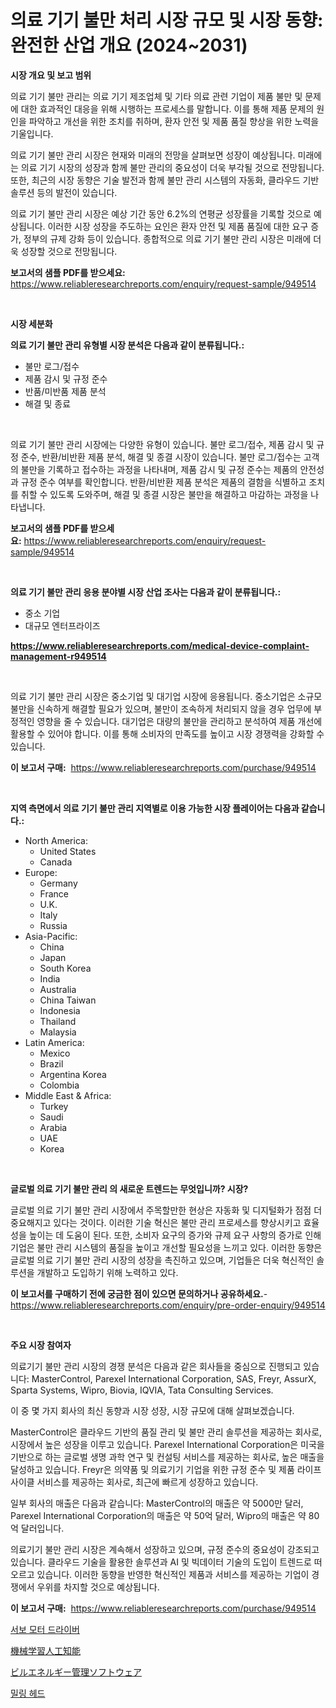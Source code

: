 <p><h1>의료 기기 불만 처리 시장 규모 및 시장 동향: 완전한 산업 개요 (2024~2031)</h1></p><p><strong>시장 개요 및 보고 범위</strong></p>
<p><p>의료 기기 불만 관리는 의료 기기 제조업체 및 기타 의료 관련 기업이 제품 불만 및 문제에 대한 효과적인 대응을 위해 시행하는 프로세스를 말합니다. 이를 통해 제품 문제의 원인을 파악하고 개선을 위한 조치를 취하며, 환자 안전 및 제품 품질 향상을 위한 노력을 기울입니다.</p><p>의료 기기 불만 관리 시장은 현재와 미래의 전망을 살펴보면 성장이 예상됩니다. 미래에는 의료 기기 시장의 성장과 함께 불만 관리의 중요성이 더욱 부각될 것으로 전망됩니다. 또한, 최근의 시장 동향은 기술 발전과 함께 불만 관리 시스템의 자동화, 클라우드 기반 솔루션 등의 발전이 있습니다.</p><p>의료 기기 불만 관리 시장은 예상 기간 동안 6.2%의 연평균 성장률을 기록할 것으로 예상됩니다. 이러한 시장 성장을 주도하는 요인은 환자 안전 및 제품 품질에 대한 요구 증가, 정부의 규제 강화 등이 있습니다. 종합적으로 의료 기기 불만 관리 시장은 미래에 더욱 성장할 것으로 전망됩니다.</p></p>
<p><strong>보고서의 샘플 PDF를 받으세요:</strong> <a href="https://www.reliableresearchreports.com/enquiry/request-sample/949514">https://www.reliableresearchreports.com/enquiry/request-sample/949514</a></p>
<p>&nbsp;</p>
<p><strong>시장 세분화</strong></p>
<p><strong>의료 기기 불만 관리 유형별 시장 분석은 다음과 같이 분류됩니다.:</strong></p>
<p><ul><li>불만 로그/접수</li><li>제품 감시 및 규정 준수</li><li>반품/미반품 제품 분석</li><li>해결 및 종료</li></ul></p>
<p>&nbsp;</p>
<p><p>의료 기기 불만 관리 시장에는 다양한 유형이 있습니다. 불만 로그/접수, 제품 감시 및 규정 준수, 반환/비반환 제품 분석, 해결 및 종결 시장이 있습니다. 불만 로그/접수는 고객의 불만을 기록하고 접수하는 과정을 나타내며, 제품 감시 및 규정 준수는 제품의 안전성과 규정 준수 여부를 확인합니다. 반환/비반환 제품 분석은 제품의 결함을 식별하고 조치를 취할 수 있도록 도와주며, 해결 및 종결 시장은 불만을 해결하고 마감하는 과정을 나타냅니다.</p></p>
<p><strong>보고서의 샘플 PDF를 받으세요:</strong>&nbsp;<a href="https://www.reliableresearchreports.com/enquiry/request-sample/949514">https://www.reliableresearchreports.com/enquiry/request-sample/949514</a></p>
<p>&nbsp;</p>
<p><strong> 의료 기기 불만 관리 응용 분야별 시장 산업 조사는 다음과 같이 분류됩니다.:</strong></p>
<p><ul><li>중소 기업</li><li>대규모 엔터프라이즈</li></ul></p>
<p><strong><a href="https://www.reliableresearchreports.com/medical-device-complaint-management-r949514">https://www.reliableresearchreports.com/medical-device-complaint-management-r949514</a></strong></p>
<p>&nbsp;</p>
<p><p>의료 기기 불만 관리 시장은 중소기업 및 대기업 시장에 응용됩니다. 중소기업은 소규모 불만을 신속하게 해결할 필요가 있으며, 불만이 조속하게 처리되지 않을 경우 업무에 부정적인 영향을 줄 수 있습니다. 대기업은 대량의 불만을 관리하고 분석하여 제품 개선에 활용할 수 있어야 합니다. 이를 통해 소비자의 만족도를 높이고 시장 경쟁력을 강화할 수 있습니다.</p></p>
<p><strong>이 보고서 구매:</strong>&nbsp; <a href="https://www.reliableresearchreports.com/purchase/949514">https://www.reliableresearchreports.com/purchase/949514</a></p>
<p>&nbsp;</p>
<p><strong>지역 측면에서 의료 기기 불만 관리 지역별로 이용 가능한 시장 플레이어는 다음과 같습니다.:</strong></p>
<p><ul>
    <li>
        North America:
        <ul>
            <li>United States</li>
            <li>Canada</li>
        </ul>
    </li>
    <li>
        Europe:
        <ul>
            <li>Germany</li>
            <li>France</li>
            <li>U.K.</li>
            <li>Italy</li>
            <li>Russia</li>
        </ul>
    </li>
    <li>
        Asia-Pacific:
        <ul>
            <li>China</li>
            <li>Japan</li>
            <li>South Korea</li>
            <li>India</li>
            <li>Australia</li>
            <li>China Taiwan</li>
            <li>Indonesia</li>
            <li>Thailand</li>
            <li>Malaysia</li>
        </ul>
    </li>
    <li>
        Latin America:
        <ul>
            <li>Mexico</li>
            <li>Brazil</li>
            <li>Argentina Korea</li>
            <li>Colombia</li>
        </ul>
    </li>
    <li>
        Middle East & Africa:
        <ul>
            <li>Turkey</li>
            <li>Saudi</li>
            <li>Arabia</li>
            <li>UAE</li>
            <li>Korea</li>
        </ul>
    </li>
    </ul></p>
<p>&nbsp;</p>
<p><strong>글로벌 의료 기기 불만 관리 의 새로운 트렌드는 무엇입니까? 시장?</strong></p>
<p><p>글로벌 의료 기기 불만 관리 시장에서 주목할만한 현상은 자동화 및 디지털화가 점점 더 중요해지고 있다는 것이다. 이러한 기술 혁신은 불만 관리 프로세스를 향상시키고 효율성을 높이는 데 도움이 된다. 또한, 소비자 요구의 증가와 규제 요구 사항의 증가로 인해 기업은 불만 관리 시스템의 품질을 높이고 개선할 필요성을 느끼고 있다. 이러한 동향은 글로벌 의료 기기 불만 관리 시장의 성장을 촉진하고 있으며, 기업들은 더욱 혁신적인 솔루션을 개발하고 도입하기 위해 노력하고 있다.</p></p>
<p><strong>이 보고서를 구매하기 전에 궁금한 점이 있으면 문의하거나 공유하세요.</strong>- <a href="https://www.reliableresearchreports.com/enquiry/pre-order-enquiry/949514">https://www.reliableresearchreports.com/enquiry/pre-order-enquiry/949514</a></p>
<p>&nbsp;</p>
<p><strong>주요 시장 참여자</strong></p>
<p><p>의료기기 불만 관리 시장의 경쟁 분석은 다음과 같은 회사들을 중심으로 진행되고 있습니다: MasterControl, Parexel International Corporation, SAS, Freyr, AssurX, Sparta Systems, Wipro, Biovia, IQVIA, Tata Consulting Services.</p><p>이 중 몇 가지 회사의 최신 동향과 시장 성장, 시장 규모에 대해 살펴보겠습니다.</p><p>MasterControl은 클라우드 기반의 품질 관리 및 불만 관리 솔루션을 제공하는 회사로, 시장에서 높은 성장을 이루고 있습니다. Parexel International Corporation은 미국을 기반으로 하는 글로벌 생명 과학 연구 및 컨설팅 서비스를 제공하는 회사로, 높은 매출을 달성하고 있습니다. Freyr은 의약품 및 의료기기 기업을 위한 규정 준수 및 제품 라이프사이클 서비스를 제공하는 회사로, 최근에 빠르게 성장하고 있습니다.</p><p>일부 회사의 매출은 다음과 같습니다: MasterControl의 매출은 약 5000만 달러, Parexel International Corporation의 매출은 약 50억 달러, Wipro의 매출은 약 80억 달러입니다.</p><p>의료기기 불만 관리 시장은 계속해서 성장하고 있으며, 규정 준수의 중요성이 강조되고 있습니다. 클라우드 기술을 활용한 솔루션과 AI 및 빅데이터 기술의 도입이 트렌드로 떠오르고 있습니다. 이러한 동향을 반영한 혁신적인 제품과 서비스를 제공하는 기업이 경쟁에서 우위를 차지할 것으로 예상됩니다.</p></p>
<p><strong>이 보고서 구매:</strong>&nbsp;&nbsp;<a href="https://www.reliableresearchreports.com/purchase/949514">https://www.reliableresearchreports.com/purchase/949514</a></p>
<p><p><a href="https://medium.com/@gummibear5656757/%EC%84%9C%EB%B3%B4-%EB%AA%A8%ED%84%B0-%EB%93%9C%EB%9D%BC%EC%9D%B4%EB%B2%84-%EC%8B%9C%EC%9E%A5%EC%9D%80-%EC%8B%9C%EC%9E%A5-%EC%A0%90%EC%9C%A0%EC%9C%A8-%EC%8B%9C%EC%9E%A5-%ED%8A%B8%EB%A0%8C%EB%93%9C-%EB%B0%8F-%EC%8B%9C%EC%9E%A5-%EC%84%B1%EC%9E%A5%EC%97%90-%EA%B4%80%ED%95%9C-%EC%A0%95%EB%B3%B4%EB%A5%BC-%EC%A0%9C%EA%B3%B5%ED%95%A9%EB%8B%88%EB%8B%A4-926bd001424f">서보 모터 드라이버</a></p><p><a href="https://medium.com/@isomgleason2023/%E6%A9%9F%E6%A2%B0%E5%AD%A6%E7%BF%92%E4%BA%BA%E5%B7%A5%E7%9F%A5%E8%83%BD%E5%B8%82%E5%A0%B4-%E6%88%90%E5%8A%9F%E3%81%97%E3%81%9F%E3%83%93%E3%82%B8%E3%83%8D%E3%82%B9%E6%88%A6%E7%95%A5%E3%81%AE%E9%8D%B52031%E5%B9%B4%E3%81%BE%E3%81%A7%E3%81%AE%E4%BA%88%E6%B8%AC-d570372795ca">機械学習人工知能</a></p><p><a href="https://medium.com/@josephee58/%E3%83%93%E3%83%AB%E3%82%A8%E3%83%8D%E3%83%AB%E3%82%AE%E3%83%BC%E7%AE%A1%E7%90%86%E3%82%BD%E3%83%95%E3%83%88%E3%82%A6%E3%82%A7%E3%82%A2%E5%B8%82%E5%A0%B4%E3%81%AE%E3%82%B7%E3%82%A7%E3%82%A2%E3%81%AE%E9%80%B2%E5%8C%96%E3%81%A8%E5%B8%82%E5%A0%B4%E6%88%90%E9%95%B7%E3%81%AE%E3%83%88%E3%83%AC%E3%83%B3%E3%83%89-2024%E5%B9%B4-2031%E5%B9%B4-aa7ca774f2bd">ビルエネルギー管理ソフトウェア</a></p><p><a href="https://medium.com/@leatharoan20231/2024%EB%85%84%EB%B6%80%ED%84%B0-2031%EB%85%84%EA%B9%8C%EC%A7%80-%EA%B8%B0%EA%B0%84%EC%97%90-%EB%8C%80%ED%95%9C-%EB%B0%80%EB%A7%81-%ED%97%A4%EB%93%9C-%EC%8B%9C%EC%9E%A5-%EB%B6%84%EC%84%9D-%EB%B0%8F-%ED%81%AC%EA%B8%B0-%EC%A0%84%EB%A7%9D-ecd43caf2f20">밀링 헤드</a></p></p>